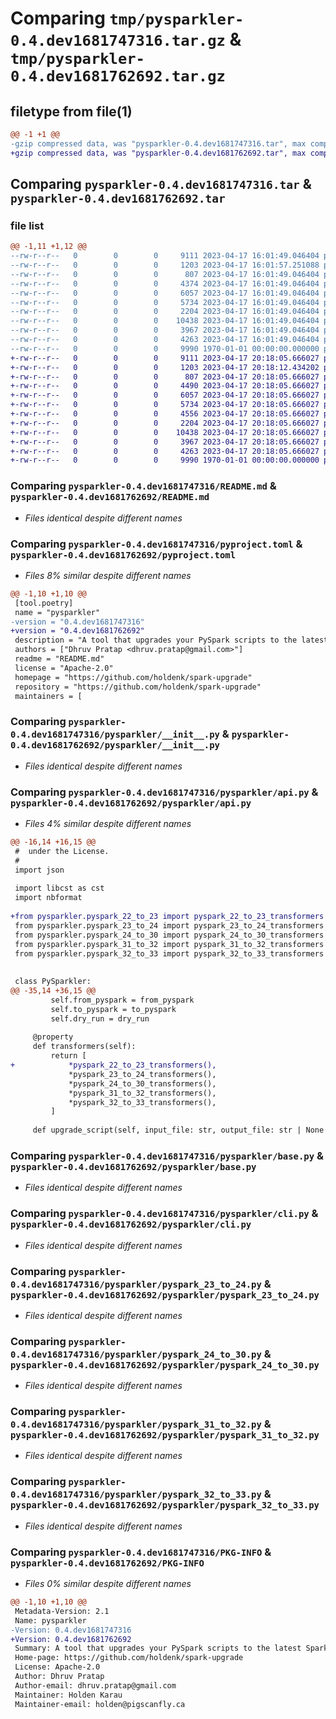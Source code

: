 # Comparing `tmp/pysparkler-0.4.dev1681747316.tar.gz` & `tmp/pysparkler-0.4.dev1681762692.tar.gz`

## filetype from file(1)

```diff
@@ -1 +1 @@
-gzip compressed data, was "pysparkler-0.4.dev1681747316.tar", max compression
+gzip compressed data, was "pysparkler-0.4.dev1681762692.tar", max compression
```

## Comparing `pysparkler-0.4.dev1681747316.tar` & `pysparkler-0.4.dev1681762692.tar`

### file list

```diff
@@ -1,11 +1,12 @@
--rw-r--r--   0        0        0     9111 2023-04-17 16:01:49.046404 pysparkler-0.4.dev1681747316/README.md
--rw-r--r--   0        0        0     1203 2023-04-17 16:01:57.251088 pysparkler-0.4.dev1681747316/pyproject.toml
--rw-r--r--   0        0        0      807 2023-04-17 16:01:49.046404 pysparkler-0.4.dev1681747316/pysparkler/__init__.py
--rw-r--r--   0        0        0     4374 2023-04-17 16:01:49.046404 pysparkler-0.4.dev1681747316/pysparkler/api.py
--rw-r--r--   0        0        0     6057 2023-04-17 16:01:49.046404 pysparkler-0.4.dev1681747316/pysparkler/base.py
--rw-r--r--   0        0        0     5734 2023-04-17 16:01:49.046404 pysparkler-0.4.dev1681747316/pysparkler/cli.py
--rw-r--r--   0        0        0     2204 2023-04-17 16:01:49.046404 pysparkler-0.4.dev1681747316/pysparkler/pyspark_23_to_24.py
--rw-r--r--   0        0        0    10438 2023-04-17 16:01:49.046404 pysparkler-0.4.dev1681747316/pysparkler/pyspark_24_to_30.py
--rw-r--r--   0        0        0     3967 2023-04-17 16:01:49.046404 pysparkler-0.4.dev1681747316/pysparkler/pyspark_31_to_32.py
--rw-r--r--   0        0        0     4263 2023-04-17 16:01:49.046404 pysparkler-0.4.dev1681747316/pysparkler/pyspark_32_to_33.py
--rw-r--r--   0        0        0     9990 1970-01-01 00:00:00.000000 pysparkler-0.4.dev1681747316/PKG-INFO
+-rw-r--r--   0        0        0     9111 2023-04-17 20:18:05.666027 pysparkler-0.4.dev1681762692/README.md
+-rw-r--r--   0        0        0     1203 2023-04-17 20:18:12.434202 pysparkler-0.4.dev1681762692/pyproject.toml
+-rw-r--r--   0        0        0      807 2023-04-17 20:18:05.666027 pysparkler-0.4.dev1681762692/pysparkler/__init__.py
+-rw-r--r--   0        0        0     4490 2023-04-17 20:18:05.666027 pysparkler-0.4.dev1681762692/pysparkler/api.py
+-rw-r--r--   0        0        0     6057 2023-04-17 20:18:05.666027 pysparkler-0.4.dev1681762692/pysparkler/base.py
+-rw-r--r--   0        0        0     5734 2023-04-17 20:18:05.666027 pysparkler-0.4.dev1681762692/pysparkler/cli.py
+-rw-r--r--   0        0        0     4556 2023-04-17 20:18:05.666027 pysparkler-0.4.dev1681762692/pysparkler/pyspark_22_to_23.py
+-rw-r--r--   0        0        0     2204 2023-04-17 20:18:05.666027 pysparkler-0.4.dev1681762692/pysparkler/pyspark_23_to_24.py
+-rw-r--r--   0        0        0    10438 2023-04-17 20:18:05.666027 pysparkler-0.4.dev1681762692/pysparkler/pyspark_24_to_30.py
+-rw-r--r--   0        0        0     3967 2023-04-17 20:18:05.666027 pysparkler-0.4.dev1681762692/pysparkler/pyspark_31_to_32.py
+-rw-r--r--   0        0        0     4263 2023-04-17 20:18:05.666027 pysparkler-0.4.dev1681762692/pysparkler/pyspark_32_to_33.py
+-rw-r--r--   0        0        0     9990 1970-01-01 00:00:00.000000 pysparkler-0.4.dev1681762692/PKG-INFO
```

### Comparing `pysparkler-0.4.dev1681747316/README.md` & `pysparkler-0.4.dev1681762692/README.md`

 * *Files identical despite different names*

### Comparing `pysparkler-0.4.dev1681747316/pyproject.toml` & `pysparkler-0.4.dev1681762692/pyproject.toml`

 * *Files 8% similar despite different names*

```diff
@@ -1,10 +1,10 @@
 [tool.poetry]
 name = "pysparkler"
-version = "0.4.dev1681747316"
+version = "0.4.dev1681762692"
 description = "A tool that upgrades your PySpark scripts to the latest Spark version as per Spark migration Guideline"
 authors = ["Dhruv Pratap <dhruv.pratap@gmail.com>"]
 readme = "README.md"
 license = "Apache-2.0"
 homepage = "https://github.com/holdenk/spark-upgrade"
 repository = "https://github.com/holdenk/spark-upgrade"
 maintainers = [
```

### Comparing `pysparkler-0.4.dev1681747316/pysparkler/__init__.py` & `pysparkler-0.4.dev1681762692/pysparkler/__init__.py`

 * *Files identical despite different names*

### Comparing `pysparkler-0.4.dev1681747316/pysparkler/api.py` & `pysparkler-0.4.dev1681762692/pysparkler/api.py`

 * *Files 4% similar despite different names*

```diff
@@ -16,14 +16,15 @@
 #  under the License.
 #
 import json
 
 import libcst as cst
 import nbformat
 
+from pysparkler.pyspark_22_to_23 import pyspark_22_to_23_transformers
 from pysparkler.pyspark_23_to_24 import pyspark_23_to_24_transformers
 from pysparkler.pyspark_24_to_30 import pyspark_24_to_30_transformers
 from pysparkler.pyspark_31_to_32 import pyspark_31_to_32_transformers
 from pysparkler.pyspark_32_to_33 import pyspark_32_to_33_transformers
 
 
 class PySparkler:
@@ -35,14 +36,15 @@
         self.from_pyspark = from_pyspark
         self.to_pyspark = to_pyspark
         self.dry_run = dry_run
 
     @property
     def transformers(self):
         return [
+            *pyspark_22_to_23_transformers(),
             *pyspark_23_to_24_transformers(),
             *pyspark_24_to_30_transformers(),
             *pyspark_31_to_32_transformers(),
             *pyspark_32_to_33_transformers(),
         ]
 
     def upgrade_script(self, input_file: str, output_file: str | None = None) -> str:
```

### Comparing `pysparkler-0.4.dev1681747316/pysparkler/base.py` & `pysparkler-0.4.dev1681762692/pysparkler/base.py`

 * *Files identical despite different names*

### Comparing `pysparkler-0.4.dev1681747316/pysparkler/cli.py` & `pysparkler-0.4.dev1681762692/pysparkler/cli.py`

 * *Files identical despite different names*

### Comparing `pysparkler-0.4.dev1681747316/pysparkler/pyspark_23_to_24.py` & `pysparkler-0.4.dev1681762692/pysparkler/pyspark_23_to_24.py`

 * *Files identical despite different names*

### Comparing `pysparkler-0.4.dev1681747316/pysparkler/pyspark_24_to_30.py` & `pysparkler-0.4.dev1681762692/pysparkler/pyspark_24_to_30.py`

 * *Files identical despite different names*

### Comparing `pysparkler-0.4.dev1681747316/pysparkler/pyspark_31_to_32.py` & `pysparkler-0.4.dev1681762692/pysparkler/pyspark_31_to_32.py`

 * *Files identical despite different names*

### Comparing `pysparkler-0.4.dev1681747316/pysparkler/pyspark_32_to_33.py` & `pysparkler-0.4.dev1681762692/pysparkler/pyspark_32_to_33.py`

 * *Files identical despite different names*

### Comparing `pysparkler-0.4.dev1681747316/PKG-INFO` & `pysparkler-0.4.dev1681762692/PKG-INFO`

 * *Files 0% similar despite different names*

```diff
@@ -1,10 +1,10 @@
 Metadata-Version: 2.1
 Name: pysparkler
-Version: 0.4.dev1681747316
+Version: 0.4.dev1681762692
 Summary: A tool that upgrades your PySpark scripts to the latest Spark version as per Spark migration Guideline
 Home-page: https://github.com/holdenk/spark-upgrade
 License: Apache-2.0
 Author: Dhruv Pratap
 Author-email: dhruv.pratap@gmail.com
 Maintainer: Holden Karau
 Maintainer-email: holden@pigscanfly.ca
```

